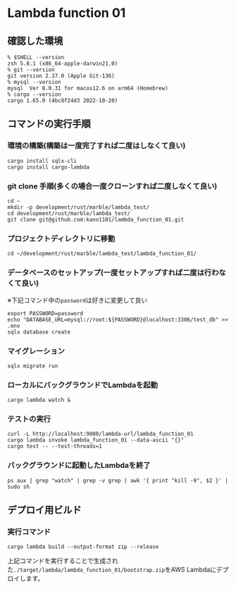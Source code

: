 # Lambda function 01

## 確認した環境
```
% $SHELL --version
zsh 5.8.1 (x86_64-apple-darwin21.0)
% git --version
git version 2.37.0 (Apple Git-136)
% mysql --version
mysql  Ver 8.0.31 for macos12.6 on arm64 (Homebrew)
% cargo --version
cargo 1.65.0 (4bc8f24d3 2022-10-20)
```

## コマンドの実行手順

### 環境の構築(構築は一度完了すれば二度はしなくて良い)
```
cargo install sqlx-cli
cargo install cargo-lambda
```

### git clone 手順(多くの場合一度クローンすれば二度しなくて良い)
```
cd ~
mkdir -p development/rust/marble/lambda_test/
cd development/rust/marble/lambda_test/
git clone git@github.com:kano1101/lambda_function_01.git
```

### プロジェクトディレクトリに移動
```
cd ~/development/rust/marble/lambda_test/lambda_function_01/
```

### データベースのセットアップ(一度セットアップすれば二度は行わなくて良い)
※下記コマンド中の`password`は好きに変更して良い
```
export PASSWORD=password
echo "DATABASE_URL=mysql://root:${PASSWORD}@localhost:3306/test_db" >> .env
sqlx database create
```

### マイグレーション
```
sqlx migrate run
```

### ローカルにバックグラウンドでLambdaを起動
```
cargo lambda watch &
```

### テストの実行
```
curl -L http://localhost:9000/lambda-url/lambda_function_01
cargo lambda invoke lambda_function_01 --data-ascii "{}"
cargo test -- --test-threads=1
```

### バックグラウンドに起動したLambdaを終了
```
ps aux | grep "watch" | grep -v grep | awk '{ print "kill -9", $2 }' | sudo sh
```

## デプロイ用ビルド

### 実行コマンド
```
cargo lambda build --output-format zip --release
```
上記コマンドを実行することで生成された`./target/lambda/lambda_function_01/bootstrap.zip`をAWS Lambdaにデプロイします。
